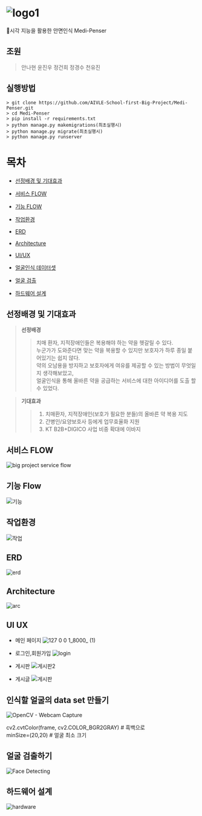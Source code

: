 # ![logo1](https://user-images.githubusercontent.com/90889155/163949077-046b55ab-af67-492c-8f95-049dd1aa39a3.png)

💊시각 지능을 활용한 안면인식 Medi-Penser
## 조원
> 안나현 윤진우 정건희 정경수 천유진
## 실행방법
```
> git clone https://github.com/AIVLE-School-first-Big-Project/Medi-Penser.git
> cd Medi-Penser
> pip install -r requirements.txt
> python manage.py makemigrations(최초실행시)
> python manage.py migrate(최초실행시)
> python manage.py runserver
```
# 목차 

- [선정배경 및 기대효과](#선정배경-및-기대효과)

- [서비스 FLOW](#서비스-flow)

- [기능 FLOW](#기능-flow)

- [작업환경](#작업환경)

- [ERD](#erd)

- [Architecture](#architecture)

- [UI/UX](#ui-ux)
- [얼굴인식 데이터셋](#인식할-얼굴의-data-set-만들기)
- [얼굴 검출](#얼굴-검출하기)
- [하드웨어 설계](#하드웨어-설계)



## 선정배경 및 기대효과

> **선정배경**
>>치매 환자, 지적장애인들은 복용해야 하는 약을 헷갈릴 수 있다.  
>>누군가가 도와준다면 맞는 약을 복용할 수 있지만
>>보호자가 하루 종일 붙어있기는 쉽지 않다.  
>>약의 오남용을 방지하고 보호자에게 여유를 제공할 수 있는 방법이 무엇일지 생각해보았고,    
>>얼굴인식을 통해 올바른 약을 공급하는 서비스에 대한 아이디어를 도출 할 수 있었다.



> **기대효과**
>> 1. 치매환자, 지적장애인(보호가 필요한 분들)의 올바른 약 복용 지도
>> 2. 간병인/요양보호사 등에게 업무효율화 지원
>> 3. KT B2B+DIGICO 사업 비중 확대에 이바지

## 서비스 FLOW
![big project service flow](https://user-images.githubusercontent.com/42240751/167726064-08bf290b-c552-4b6e-91dd-90813e099f01.jpg)

## 기능 Flow
![기능](https://user-images.githubusercontent.com/90889155/167329955-8ea883ee-bc1c-4ef6-90c4-1f1bce145fc7.PNG)

## 작업환경
![작업](https://user-images.githubusercontent.com/90889155/167336536-2bead010-65c2-472b-b64b-674f88359d07.PNG)

## ERD
![erd](https://user-images.githubusercontent.com/90889155/167431283-8bb696ce-35d3-4a9b-88fb-9f9b1a5057ca.PNG)

## Architecture
![arc](https://user-images.githubusercontent.com/90889155/167430614-82109d19-9e90-4874-9df8-8f0c082301ba.PNG)
## UI UX
- 메인 페이지
![127 0 0 1_8000_ (1)](https://user-images.githubusercontent.com/90889155/167337450-3ef8d319-29ff-4e6d-ac95-b7ae33461a74.png)

- 로그인,회원가입
![login](https://user-images.githubusercontent.com/90889155/167346333-155600de-c606-42eb-974f-266557446a96.png)

- 게시판
![게시판2](https://user-images.githubusercontent.com/90889155/167348425-f80547c1-22fa-46b6-a654-2992e8dba927.PNG)

- 게시글
![게시판](https://user-images.githubusercontent.com/90889155/167348335-834af48a-0127-4123-a3eb-323f08605d59.PNG)


## 인식할 얼굴의 data set 만들기
![OpenCV - Webcam Capture](https://user-images.githubusercontent.com/85106442/165012056-c7a9ad83-9ffe-43cf-88ca-be2a3c083576.jpg)   
   
cv2.cvtColor(frame, cv2.COLOR_BGR2GRAY) # 흑백으로   
minSize=(20,20) # 얼굴 최소 크기


## 얼굴 검출하기
![Face Detecting](https://user-images.githubusercontent.com/42240751/167565215-081b5eef-5211-49af-9e4c-fefca8251c28.png)

## 하드웨어 설계
![hardware](https://user-images.githubusercontent.com/42240751/167565955-97236825-ba37-4370-b277-b85fbaae94e2.png)
